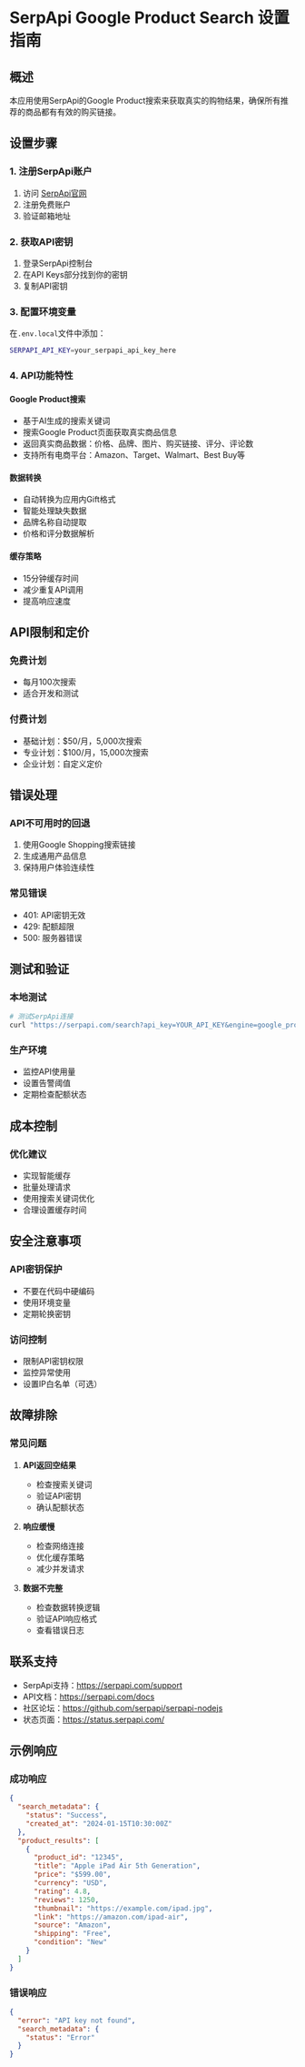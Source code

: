 # SerpApi Google Product Search 设置指南

## 概述
本应用使用SerpApi的Google Product搜索来获取真实的购物结果，确保所有推荐的商品都有有效的购买链接。

## 设置步骤

### 1. 注册SerpApi账户
1. 访问 [SerpApi官网](https://serpapi.com/)
2. 注册免费账户
3. 验证邮箱地址

### 2. 获取API密钥
1. 登录SerpApi控制台
2. 在API Keys部分找到你的密钥
3. 复制API密钥

### 3. 配置环境变量
在`.env.local`文件中添加：
```bash
SERPAPI_API_KEY=your_serpapi_api_key_here
```

### 4. API功能特性

#### Google Product搜索
- 基于AI生成的搜索关键词
- 搜索Google Product页面获取真实商品信息
- 返回真实商品数据：价格、品牌、图片、购买链接、评分、评论数
- 支持所有电商平台：Amazon、Target、Walmart、Best Buy等

#### 数据转换
- 自动转换为应用内Gift格式
- 智能处理缺失数据
- 品牌名称自动提取
- 价格和评分数据解析

#### 缓存策略
- 15分钟缓存时间
- 减少重复API调用
- 提高响应速度

## API限制和定价

### 免费计划
- 每月100次搜索
- 适合开发和测试

### 付费计划
- 基础计划：$50/月，5,000次搜索
- 专业计划：$100/月，15,000次搜索
- 企业计划：自定义定价

## 错误处理

### API不可用时的回退
1. 使用Google Shopping搜索链接
2. 生成通用产品信息
3. 保持用户体验连续性

### 常见错误
- 401: API密钥无效
- 429: 配额超限
- 500: 服务器错误

## 测试和验证

### 本地测试
```bash
# 测试SerpApi连接
curl "https://serpapi.com/search?api_key=YOUR_API_KEY&engine=google_product&q=test"
```

### 生产环境
- 监控API使用量
- 设置告警阈值
- 定期检查配额状态

## 成本控制

### 优化建议
- 实现智能缓存
- 批量处理请求
- 使用搜索关键词优化
- 合理设置缓存时间

## 安全注意事项

### API密钥保护
- 不要在代码中硬编码
- 使用环境变量
- 定期轮换密钥

### 访问控制
- 限制API密钥权限
- 监控异常使用
- 设置IP白名单（可选）

## 故障排除

### 常见问题
1. **API返回空结果**
   - 检查搜索关键词
   - 验证API密钥
   - 确认配额状态

2. **响应缓慢**
   - 检查网络连接
   - 优化缓存策略
   - 减少并发请求

3. **数据不完整**
   - 检查数据转换逻辑
   - 验证API响应格式
   - 查看错误日志

## 联系支持
- SerpApi支持：https://serpapi.com/support
- API文档：https://serpapi.com/docs
- 社区论坛：https://github.com/serpapi/serpapi-nodejs
- 状态页面：https://status.serpapi.com/

## 示例响应

### 成功响应
```json
{
  "search_metadata": {
    "status": "Success",
    "created_at": "2024-01-15T10:30:00Z"
  },
  "product_results": [
    {
      "product_id": "12345",
      "title": "Apple iPad Air 5th Generation",
      "price": "$599.00",
      "currency": "USD",
      "rating": 4.8,
      "reviews": 1250,
      "thumbnail": "https://example.com/ipad.jpg",
      "link": "https://amazon.com/ipad-air",
      "source": "Amazon",
      "shipping": "Free",
      "condition": "New"
    }
  ]
}
```

### 错误响应
```json
{
  "error": "API key not found",
  "search_metadata": {
    "status": "Error"
  }
}
```
